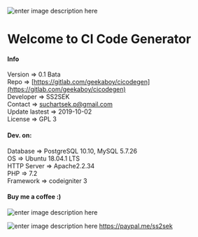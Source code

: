 ![enter image description here](https://gitlab.com/geekaboy/cicodegen/raw/master/assets/images/logo-h.png)
# Welcome to CI Code Generator

#### Info
Version => 0.1 Bata  
Repo =>  [https://gitlab.com/geekaboy/cicodegen](https://gitlab.com/geekaboy/cicodegen)  
Developer => SS2SEK  
Contact => suchartsek.p@gmail.com  
Update lastest => 2019-10-02  
License => GPL 3
#### Dev. on:
Database => PostgreSQL 10.10, MySQL 5.7.26  
OS => Ubuntu 18.04.1 LTS  
HTTP Server => Apache2.2.34  
PHP => 7.2  
Framework => codeigniter 3  
#### Buy me a coffee :)
![enter image description here](https://gitlab.com/geekaboy/cicodegen/raw/master/assets/images/promptpay_small.png)

 ![enter image description here](https://gitlab.com/geekaboy/cicodegen/raw/master/assets/images/paypal-me-small.png)
https://paypal.me/ss2sek